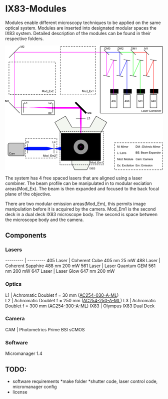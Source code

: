 # IX83-Modules

Modules enable different microscopy techniques to be applied on the same optical system. Modules are inserted into designated modular spaces the IX83 system. Detailed description of the modules can be found in their respective folders.


![System Schematic](https://github.com/YipLab/IX83-Modules/blob/master/images/schematic.png)


The system has 4 free spaced lasers that are aligned using a laser combiner. The beam profile can be manipulated in to modular exciation areas(Mod_Ex). The beam is then expanded and focused to the back focal plane of the objective.

There are two modular emission areas(Mod_Em), this permits image manipulation before it is acquired by the camera. Mod_Em1 is the second deck in a dual deck IX83 microscope body. The second is space between the microscope body and the camera.

## Components

### Lasers
--------- | ---------
405 Laser | Coherent Cube 405 nm 25 mW
488 Laser | Coherent Sapphire 488 nm 200 mW
561 Laser | Laser Quantum GEM 561 nm 200 mW
647 Laser | Laser Glow 647 nm 200 mW

### Optics
L1 | Achromatic Doublet f = 30 mm ([AC254-030-A-ML](https://www.thorlabs.com/thorproduct.cfm?partnumber=AC254-030-A-ML))  
L2 | Achromatic Doublet f = 250 mm ([AC254-250-A-ML](https://www.thorlabs.com/thorproduct.cfm?partnumber=AC254-250-A-ML))
L3 | Achromatic Doublet f = 300 mm ([AC254-300-A-ML](https://www.thorlabs.com/thorproduct.cfm?partnumber=AC254-300-A-ML))
IX83 | Olympus IX83 Dual Deck

### Camera
CAM | Photometrics Prime BSI sCMOS

### Software
Micromanager 1.4

## TODO:
* software requirements
	*make folder
	*shutter code, laser control code, micromanager config
* license

